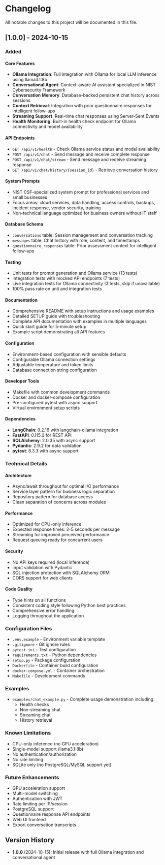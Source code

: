 # Changelog

All notable changes to this project will be documented in this file.

## [1.0.0] - 2024-10-15

### Added

#### Core Features
- **Ollama Integration**: Full integration with Ollama for local LLM inference using llama3.1:8b
- **Conversational Agent**: Context-aware AI assistant specialized in NIST Cybersecurity Framework
- **Conversation Memory**: Database-backed persistent chat history across sessions
- **Context Retrieval**: Integration with prior questionnaire responses for intelligent follow-ups
- **Streaming Support**: Real-time chat responses using Server-Sent Events
- **Health Monitoring**: Built-in health check endpoint for Ollama connectivity and model availability

#### API Endpoints
- `GET /api/v1/health` - Check Ollama service status and model availability
- `POST /api/v1/chat` - Send message and receive complete response
- `POST /api/v1/chat/stream` - Send message and receive streaming response
- `GET /api/v1/chat/history/{session_id}` - Retrieve conversation history

#### System Prompts
- NIST CSF-specialized system prompt for professional services and small businesses
- Focus areas: cloud services, data handling, access controls, backups, incident response, vendor security, training
- Non-technical language optimized for business owners without IT staff

#### Database Schema
- `conversations` table: Session management and conversation tracking
- `messages` table: Chat history with role, content, and timestamps
- `questionnaire_responses` table: Prior assessment context for intelligent follow-ups

#### Testing
- Unit tests for prompt generation and Ollama service (13 tests)
- Integration tests with mocked API endpoints (7 tests)
- Live integration tests for Ollama connectivity (3 tests, skip if unavailable)
- 100% pass rate on unit and integration tests

#### Documentation
- Comprehensive README with setup instructions and usage examples
- Detailed SETUP guide with troubleshooting
- Complete API documentation with examples in multiple languages
- Quick start guide for 5-minute setup
- Example script demonstrating all API features

#### Configuration
- Environment-based configuration with sensible defaults
- Configurable Ollama connection settings
- Adjustable temperature and token limits
- Database connection string configuration

#### Developer Tools
- Makefile with common development commands
- Docker and docker-compose configuration
- Pre-configured pytest with async support
- Virtual environment setup scripts

#### Dependencies
- **LangChain**: 0.2.16 with langchain-ollama integration
- **FastAPI**: 0.115.0 for REST API
- **SQLAlchemy**: 2.0.35 with async support
- **Pydantic**: 2.9.2 for data validation
- **pytest**: 8.3.3 with async support

### Technical Details

#### Architecture
- Async/await throughout for optimal I/O performance
- Service layer pattern for business logic separation
- Repository pattern for database access
- Clean separation of concerns across modules

#### Performance
- Optimized for CPU-only inference
- Expected response times: 2-5 seconds per message
- Streaming for improved perceived performance
- Request queuing ready for concurrent users

#### Security
- No API keys required (local inference)
- Input validation with Pydantic
- SQL injection protection with SQLAlchemy ORM
- CORS support for web clients

#### Code Quality
- Type hints on all functions
- Consistent coding style following Python best practices
- Comprehensive error handling
- Logging throughout the application

### Configuration Files
- `.env.example` - Environment variable template
- `.gitignore` - Git ignore rules
- `pytest.ini` - Test configuration
- `requirements.txt` - Python dependencies
- `setup.py` - Package configuration
- `Dockerfile` - Container build configuration
- `docker-compose.yml` - Container orchestration
- `Makefile` - Development commands

### Examples
- `examples/chat_example.py` - Complete usage demonstration including:
  - Health checks
  - Non-streaming chat
  - Streaming chat
  - History retrieval

### Known Limitations
- CPU-only inference (no GPU acceleration)
- Single-model support (llama3.1:8b)
- No authentication/authorization
- No rate limiting
- SQLite only (no PostgreSQL/MySQL support yet)

### Future Enhancements
- GPU acceleration support
- Multi-model switching
- Authentication with JWT
- Rate limiting per IP/session
- PostgreSQL support
- Questionnaire response API endpoints
- Web UI frontend
- Export conversation transcripts

## Version History

- **1.0.0** (2024-10-15): Initial release with full Ollama integration and conversational agent
